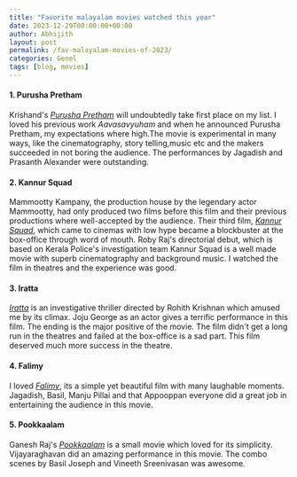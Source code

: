```yaml
---
title: "Favorite malayalam movies watched this year"
date: 2023-12-29T00:00:00+00:00
author: Abhijith
layout: post
permalink: /fav-malayalam-movies-of-2023/
categories: Genel
tags: [blog, movies]
---
```

#### 1. Purusha Pretham
Krishand's [*Purusha Pretham*](https://boxd.it/EkO0) will undoubtedly take first place on my list. I loved his previous work *Aavasavyuham* and when he announced Purusha Pretham, my expectations where high.The movie is  experimental in many ways, like the cinematography, story telling,music etc and the makers succeeded in not boring the audience. The performances by Jagadish and Prasanth Alexander were outstanding.  
#### 2. Kannur Squad
Mammootty Kampany, the production house by the legendary actor Mammootty, had  only produced two films before this film and their previous productions where well-accepted by the audience.  Their third film, [*Kannur Squad*](https://boxd.it/EkOu), which came to cinemas with low hype became a blockbuster at the box-office through word of mouth. Roby Raj's directorial debut, which is based on Kerala Police's investigation team Kannur Squad is a well made movie with superb cinematography and background music. I watched the film in theatres and the experience was good. 

#### 3. Iratta
[*Iratta*](https://boxd.it/zELA) is an investigative thriller  directed by Rohith Krishnan which amused me by its climax. Joju George as an actor gives a terrific performance in this film. The ending is the major positive of the movie. The film didn't get a long run in the theatres and failed at the box-office is a sad part. This film deserved much more success in the theatre. 

#### 4. Falimy
I loved [*Falimy*](https://boxd.it/DwWe), its a simple yet beautiful film with many laughable moments. Jagadish, Basil, Manju Pillai and that Appooppan everyone did a great job in entertaining the audience in this movie.

#### 5. Pookkaalam
Ganesh Raj's [*Pookkaalam*](https://boxd.it/Bm8O) is a small movie which loved for its simplicity. Vijayaraghavan did an amazing performance in this movie. The combo scenes by Basil Joseph and Vineeth Sreenivasan was awesome. 
